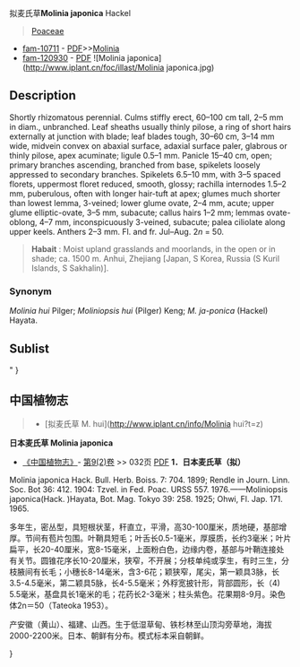 拟麦氏草**Molinia japonica** Hackel

> [Poaceae](http://www.iplant.cn/info/Poaceae?t=foc)
* [fam-10711](http://www.iplant.cn/foc/fam/10711) - [PDF](http://www.iplant.cn/foc/pdf/Poaceae.pdf)>>[Molinia](http://www.iplant.cn/info/Molinia?t=foc)
* [fam-120930](http://www.iplant.cn/foc/fam/120930) - [PDF](http://www.iplant.cn/foc/pdf/Molinia.pdf)
![Molinia japonica](http://www.iplant.cn/foc/illast/Molinia japonica.jpg)

## Description

Shortly rhizomatous perennial. Culms stiffly erect, 60–100 cm tall, 2–5 mm in diam., unbranched. Leaf sheaths usually thinly pilose, a ring of short hairs externally at junction with blade; leaf blades tough, 30–60 cm, 3–14 mm wide, midvein convex on abaxial surface, adaxial surface paler, glabrous or thinly pilose, apex acuminate; ligule 0.5–1 mm. Panicle 15–40 cm, open; primary branches ascending, branched from base, spikelets loosely appressed to secondary branches. Spikelets 6.5–10 mm, with 3–5 spaced florets, uppermost floret reduced, smooth, glossy; rachilla internodes 1.5–2 mm, puberulous, often with longer hair-tuft at apex; glumes much shorter than lowest lemma, 3-veined; lower glume ovate, 2–4 mm, acute; upper glume elliptic-ovate, 3–5 mm, subacute; callus hairs 1–2 mm; lemmas ovate-oblong, 4–7 mm, inconspicuously 3-veined, subacute; palea ciliolate along upper keels. Anthers 2–3 mm. Fl. and fr. Jul–Aug. 2*n* = 50.


> **Habait** : 
> Moist upland grasslands and moorlands, in the open or in shade; ca. 1500 m. Anhui, Zhejiang [Japan, S Korea, Russia (S Kuril Islands, S Sakhalin)].

### Synonym
*Molinia hui* Pilger; *Moliniopsis hui* (Pilger) Keng; *M. ja-ponica* (Hackel) Hayata.


## Sublist
"
}
## 中国植物志

> * [拟麦氏草  M.  hui](http://www.iplant.cn/info/Molinia hui?t=z)


**日本麦氏草 Molinia japonica**

* [《中国植物志》](http://www.iplant.cn/frps)- [第9(2)卷](http://www.iplant.cn/frps/vol/9(2)) >> 032页 [PDF](http://www.iplant.cn/frps/pdf/9(2)/032.pdf)
**1．日本麦氏草（拟）**

Molinia japonica Hack. Bull. Herb. Boiss. 7: 704. 1899; Rendle in Journ. Linn. Soc. Bot 36: 412. 1904: Tzvel. in Fed. Poac. URSS 557. 1976.——Moliniopsis japonica(Hack. )Hayata, Bot. Mag. Tokyo 39: 258. 1925; Ohwi, Fl. Jap. 171. 1965.

多年生，密丛型，具短根状茎，秆直立，平滑，高30-100厘米，质地硬，基部增厚。节间有苞片包围。叶鞘具短毛；叶舌长0.5-1毫米，厚膜质，长约3毫米；叶片扁平，长20-40厘米，宽8-15毫米，上面粉白色，边缘内卷，基部与叶鞘连接处有关节。圆锥花序长10-20厘米，狭窄，不开展；分枝单纯或孪生，有时三生，分枝腋间有长毛；小穗长8-14毫米，含3-6花；颖狭窄，尾尖，第一颖具3脉，长3.5-4.5毫米，第二颖具5脉，长4-5.5毫米；外稃宽披针形，背部圆形，长（4) 5.5毫米，基盘具长1毫米的毛；花药长2-3毫米；柱头紫色。花果期8-9月。染色体2n＝50（Tateoka 1953）。

产安徽（黄山）、福建、山西。生于低湿草甸、铁杉林至山顶沟旁草地，海拔2000-2200米。日本、朝鲜有分布。模式标本采自朝鲜。



}